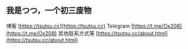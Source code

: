## 我是つつ，一个初三废物
博客 [https://tsutsu.cc](https://tsutsu.cc)
Telegram [https://t.me/Ox208](https://t.me/Ox208)
其他联系方式等 [https://tsutsu.cc/about.html](https://tsutsu.cc/about.html)
<!--
**lhl77/lhl77** is a ✨ _special_ ✨ repository because its `README.md` (this file) appears on your GitHub profile.

Here are some ideas to get you started:

- 🔭 I’m currently working on ...
- 🌱 I’m currently learning ...
- 👯 I’m looking to collaborate on ...
- 🤔 I’m looking for help with ...
- 💬 Ask me about ...
- 📫 How to reach me: ...
- 😄 Pronouns: ...
- ⚡ Fun fact: ...
-->
